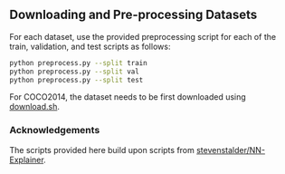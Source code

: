## Downloading and Pre-processing Datasets

For each dataset, use the provided preprocessing script for each of the train, validation, and test scripts as follows:

```bash
python preprocess.py --split train
python preprocess.py --split val
python preprocess.py --split test
```

For COCO2014, the dataset needs to be first downloaded using [download.sh](COCO2014/download.sh).

### Acknowledgements

The scripts provided here build upon scripts from [stevenstalder/NN-Explainer](https://github.com/stevenstalder/NN-Explainer).


